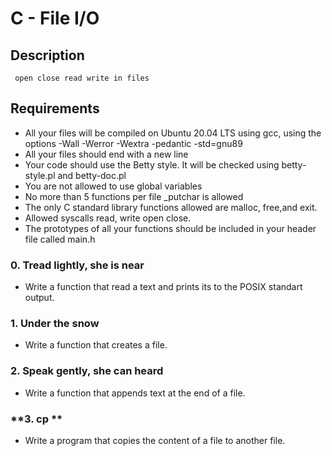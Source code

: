 # **C - File I/O**
 
## **Description**
	 open close read write in files 

## **Requirements**

-    All your files will be compiled on Ubuntu 20.04 LTS using gcc, using the options -Wall -Werror -Wextra -pedantic -std=gnu89
-    All your files should end with a new line
-    Your code should use the Betty style. It will be checked using betty-style.pl and betty-doc.pl
-    You are not allowed to use global variables
-    No more than 5 functions per file _putchar is allowed
-    The only C standard library functions allowed are malloc, free,and exit. 
-    Allowed syscalls read, write open close. 
-	 The prototypes of all your functions should be included in your header file called main.h


### **0. Tread lightly, she is near**

* Write a function that read a text and prints its to the POSIX standart output.

### **1. Under the snow**

* Write a function that creates a file.

### **2. Speak gently, she can heard**	

* Write a function that appends text at the end of a file.

### **3. cp **

* Write a  program that copies the content of a file to another file.

